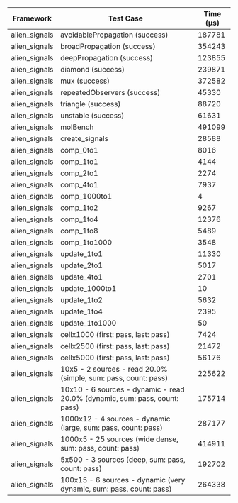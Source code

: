 | Framework | Test Case | Time (μs) |
| --- | --- | --- |
| alien_signals | avoidablePropagation (success) | 187781 |
| alien_signals | broadPropagation (success) | 354243 |
| alien_signals | deepPropagation (success) | 123855 |
| alien_signals | diamond (success) | 239871 |
| alien_signals | mux (success) | 372582 |
| alien_signals | repeatedObservers (success) | 45330 |
| alien_signals | triangle (success) | 88720 |
| alien_signals | unstable (success) | 61631 |
| alien_signals | molBench | 491099 |
| alien_signals | create_signals | 28588 |
| alien_signals | comp_0to1 | 8016 |
| alien_signals | comp_1to1 | 4144 |
| alien_signals | comp_2to1 | 2274 |
| alien_signals | comp_4to1 | 7937 |
| alien_signals | comp_1000to1 | 4 |
| alien_signals | comp_1to2 | 9267 |
| alien_signals | comp_1to4 | 12376 |
| alien_signals | comp_1to8 | 5489 |
| alien_signals | comp_1to1000 | 3548 |
| alien_signals | update_1to1 | 11330 |
| alien_signals | update_2to1 | 5017 |
| alien_signals | update_4to1 | 2701 |
| alien_signals | update_1000to1 | 10 |
| alien_signals | update_1to2 | 5632 |
| alien_signals | update_1to4 | 2395 |
| alien_signals | update_1to1000 | 50 |
| alien_signals | cellx1000 (first: pass, last: pass) | 7424 |
| alien_signals | cellx2500 (first: pass, last: pass) | 21472 |
| alien_signals | cellx5000 (first: pass, last: pass) | 56176 |
| alien_signals | 10x5 - 2 sources - read 20.0% (simple, sum: pass, count: pass) | 225622 |
| alien_signals | 10x10 - 6 sources - dynamic - read 20.0% (dynamic, sum: pass, count: pass) | 175714 |
| alien_signals | 1000x12 - 4 sources - dynamic (large, sum: pass, count: pass) | 287177 |
| alien_signals | 1000x5 - 25 sources (wide dense, sum: pass, count: pass) | 414911 |
| alien_signals | 5x500 - 3 sources (deep, sum: pass, count: pass) | 192702 |
| alien_signals | 100x15 - 6 sources - dynamic (very dynamic, sum: pass, count: pass) | 264338 |
